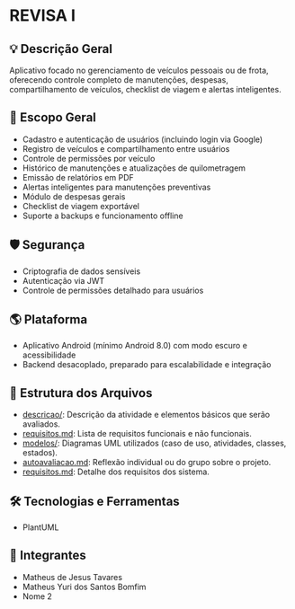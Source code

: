 # REVISA I

## 💡 Descrição Geral
Aplicativo focado no gerenciamento de veículos pessoais ou de frota, oferecendo controle completo de manutenções, despesas, compartilhamento de veículos, checklist de viagem e alertas inteligentes.

## 📌 Escopo Geral

- Cadastro e autenticação de usuários (incluindo login via Google)
- Registro de veículos e compartilhamento entre usuários
- Controle de permissões por veículo
- Histórico de manutenções e atualizações de quilometragem
- Emissão de relatórios em PDF
- Alertas inteligentes para manutenções preventivas
- Módulo de despesas gerais
- Checklist de viagem exportável
- Suporte a backups e funcionamento offline

## 🛡️ Segurança

- Criptografia de dados sensíveis
- Autenticação via JWT
- Controle de permissões detalhado para usuários

## 🌎 Plataforma

- Aplicativo Android (mínimo Android 8.0) com modo escuro e acessibilidade
- Backend desacoplado, preparado para escalabilidade e integração

## 📁 Estrutura dos Arquivos
- [descricao/](./descricao/readme.md): Descrição da atividade e elementos básicos que serão avaliados.
- [requisitos.md](requisitos.md): Lista de requisitos funcionais e não funcionais.
- [modelos/](./modelos/readme.md): Diagramas UML utilizados (caso de uso, atividades, classes, estados).
- [autoavaliacao.md](./descricao/autoavaliacao.md): Reflexão individual ou do grupo sobre o projeto.
- [requisitos.md](./requisitos.md): Detalhe dos requisitos dos sistema.

## 🛠️ Tecnologias e Ferramentas
- PlantUML

## 👥 Integrantes
- Matheus de Jesus Tavares
- Matheus Yuri dos Santos Bomfim
- Nome 2 
